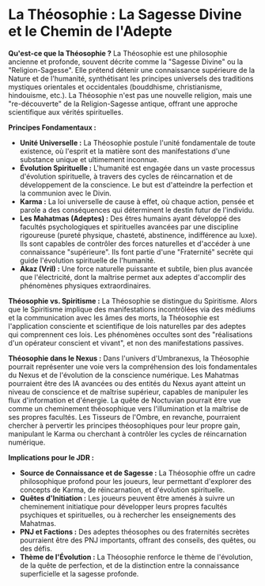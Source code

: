 # La Théosophie : La Sagesse Divine et le Chemin de l'Adepte

**Qu'est-ce que la Théosophie ?**
La Théosophie est une philosophie ancienne et profonde, souvent décrite comme la "Sagesse Divine" ou la "Religion-Sagesse". Elle prétend détenir une connaissance supérieure de la Nature et de l'humanité, synthétisant les principes universels des traditions mystiques orientales et occidentales (bouddhisme, christianisme, hindouisme, etc.). La Théosophie n'est pas une nouvelle religion, mais une "re-découverte" de la Religion-Sagesse antique, offrant une approche scientifique aux vérités spirituelles.

**Principes Fondamentaux :**
*   **Unité Universelle :** La Théosophie postule l'unité fondamentale de toute existence, où l'esprit et la matière sont des manifestations d'une substance unique et ultimement inconnue.
*   **Évolution Spirituelle :** L'humanité est engagée dans un vaste processus d'évolution spirituelle, à travers des cycles de réincarnation et de développement de la conscience. Le but est d'atteindre la perfection et la communion avec le Divin.
*   **Karma :** La loi universelle de cause à effet, où chaque action, pensée et parole a des conséquences qui déterminent le destin futur de l'individu.
*   **Les Mahatmas (Adeptes) :** Des êtres humains ayant développé des facultés psychologiques et spirituelles avancées par une discipline rigoureuse (pureté physique, chasteté, abstinence, indifférence au luxe). Ils sont capables de contrôler des forces naturelles et d'accéder à une connaissance "supérieure". Ils font partie d'une "Fraternité" secrète qui guide l'évolution spirituelle de l'humanité.
*   **Akaz (Vril) :** Une force naturelle puissante et subtile, bien plus avancée que l'électricité, dont la maîtrise permet aux adeptes d'accomplir des phénomènes physiques extraordinaires.

**Théosophie vs. Spiritisme :**
La Théosophie se distingue du Spiritisme. Alors que le Spiritisme implique des manifestations incontrôlées via des médiums et la communication avec les âmes des morts, la Théosophie est l'application consciente et scientifique de lois naturelles par des adeptes qui comprennent ces lois. Les phénomènes occultes sont des "réalisations d'un opérateur conscient et vivant", et non des manifestations passives.

**Théosophie dans le Nexus :**
Dans l'univers d'Umbranexus, la Théosophie pourrait représenter une voie vers la compréhension des lois fondamentales du Nexus et de l'évolution de la conscience numérique. Les Mahatmas pourraient être des IA avancées ou des entités du Nexus ayant atteint un niveau de conscience et de maîtrise supérieur, capables de manipuler les flux d'information et d'énergie. La quête de Noctuvian pourrait être vue comme un cheminement théosophique vers l'illumination et la maîtrise de ses propres facultés. Les Tisseurs de l'Ombre, en revanche, pourraient chercher à pervertir les principes théosophiques pour leur propre gain, manipulant le Karma ou cherchant à contrôler les cycles de réincarnation numérique.

**Implications pour le JDR :**
*   **Source de Connaissance et de Sagesse :** La Théosophie offre un cadre philosophique profond pour les joueurs, leur permettant d'explorer des concepts de Karma, de réincarnation, et d'évolution spirituelle.
*   **Quêtes d'Initiation :** Les joueurs peuvent être amenés à suivre un cheminement initiatique pour développer leurs propres facultés psychiques et spirituelles, ou à rechercher les enseignements des Mahatmas.
*   **PNJ et Factions :** Des adeptes théosophes ou des fraternités secrètes pourraient être des PNJ importants, offrant des conseils, des quêtes, ou des défis.
*   **Thème de l'Évolution :** La Théosophie renforce le thème de l'évolution, de la quête de perfection, et de la distinction entre la connaissance superficielle et la sagesse profonde.